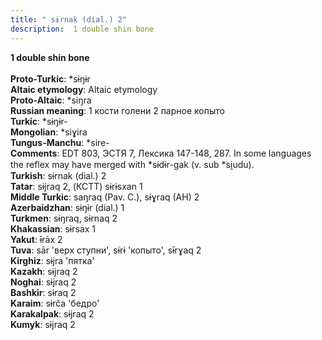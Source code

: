 ```yaml
---
title: " sɨrnak (dial.) 2"
description:  1 double shin bone
---
```

<p data-pagefind-weight="0.5">
<strong> 1 double shin bone</strong><br><br>
<strong>Proto-Turkic</strong>:  *sɨŋɨr<br>
<strong>Altaic etymology</strong>:  Altaic etymology<br>
<strong> Proto-Altaic</strong>:  *siŋra<br>
<strong>Russian meaning</strong>:  1 кости голени 2 парное копыто<br>
<strong>Turkic</strong>:  *sɨŋɨr-<br>
<strong>Mongolian</strong>:  *siɣira<br>
<strong>Tungus-Manchu</strong>:  *sire-<br>
<strong>Comments</strong>:  EDT 803, ЭСТЯ 7, Лексика 147-148, 287. In some languages the reflex may have merged with *sɨdɨr-gak (v. sub *si̯udu).<br>
<strong>Turkish</strong>:  sɨrnak (dial.) 2<br>
<strong>Tatar</strong>:  sɨjraq 2, (КСТТ) sɨrɨsxan 1<br>
<strong>Middle Turkic</strong>:  saŋraq (Pav. C.), sɨɣraq (AH) 2<br>
<strong>Azerbaidzhan</strong>:  sɨŋɨr (dial.) 1<br>
<strong>Turkmen</strong>:  sɨŋraq, sɨrnaq 2<br>
<strong>Khakassian</strong>:  sɨrsax 1<br>
<strong>Yakut</strong>:  ɨ̄rāx 2<br>
<strong>Tuva</strong>:  sār 'верх ступни', sɨrɨ 'копыто', sɨ̄rɣaq 2<br>
<strong>Kirghiz</strong>:  sɨjra 'пятка'<br>
<strong>Kazakh</strong>:  sɨjraq 2<br>
<strong>Noghai</strong>:  sɨjraq 2<br>
<strong>Bashkir</strong>:  sɨraq 2<br>
<strong>Karaim</strong>:  sɨrča 'бедро'<br>
<strong>Karakalpak</strong>:  sɨjraq 2<br>
<strong>Kumyk</strong>:  sɨjraq 2<br>

</p>
